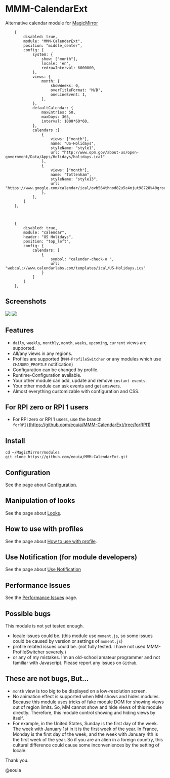 # MMM-CalendarExt
Alternative calendar module for [MagicMirror](https://magicmirror.builders/)



		{
			disabled: true,
			module: "MMM-CalendarExt",
			position: "middle_center",
			config: {
				system: {
					show: ["month"],
					locale: 'en',
					redrawInterval: 6000000,
				},
				views: {
					month: {
						showWeeks: 0,
						overTitleFormat: "M/D",
						oneLineEvent: 1,
					},
				},
				defaultCalendar: {
					maxEntries: 50,
					maxDays: 365,
					interval: 1000*60*60,
				},
				calendars :[
					{
						views: ["month"],
						name: "US-Holidays",
						styleName: "style1",
						url: "http://www.opm.gov/about-us/open-government/Data/Apps/Holidays/holidays.ical"
					},
					{
						views: ["month"],
						name: "Tottenham",
						styleName: "style13",
						url: "https://www.google.com/calendar/ical/ovb564thnod82u5c4njut98728%40group.calendar.google.com/public/basic.ics"
					},
				],
			}
		},



		{
			disabled: true,
			module: "calendar",
			header: "US Holidays",
			position: "top_left",
			config: {
				calendars: [
					{
						symbol: "calendar-check-o ",
						url: "webcal://www.calendarlabs.com/templates/ical/US-Holidays.ics"
					}
				]
			}
		},



## Screenshots
![](https://github.com/eouia/MMM-CalendarExt/blob/master/screencaptures/monthly_home.png)
![](https://github.com/eouia/MMM-CalendarExt/blob/master/screencaptures/screen.jpg)

## Features
- `daily`, `weekly`, `monthly`, `month`, `weeks`, `upcoming`, `current` views are supported.
- All/any views in any regions.
- Profiles are supported (`MMM-ProfileSwitcher` or any modules which use `CHANGED_PROFILE` notification)
- Configuration can be changed by profile.
- Runtime-Configuration available.
- Your other module can add, update and remove `instant events`.
- Your other module can ask events and get answers.
- Almost everything customizable with configuration and CSS.

## For RPI zero or RPI 1 users
- For RPI zero or RPI 1 users, use the branch `forRPI1`(https://github.com/eouia/MMM-CalendarExt/tree/forRPI1)

## Install
```
cd ~/MagicMirror/modules
git clone https://github.com/eouia/MMM-CalendarExt.git
```

## Configuration
See the page about [Configuration](https://github.com/eouia/MMM-CalendarExt/wiki/Configuration).

## Manipulation of looks
See the page about [Looks](https://github.com/eouia/MMM-CalendarExt/wiki/Manipulation-of-looks).

## How to use with profiles
See the page about [How to use with profile](https://github.com/eouia/MMM-CalendarExt/wiki/How-to-use-with-profiles).

## Use Notification (for module developers)
See the page about [Use Notification](https://github.com/eouia/MMM-CalendarExt/wiki/Use-Notification-(for-module-developers))

## Performance Issues
See the [Performance Issues](https://github.com/eouia/MMM-CalendarExt/wiki/Performance-Issues) page. 

## Possible bugs
This module is not yet tested enough.
- locale issues could be. (this module use `moment.js`, so some issues could be caused by version or settings of  `moment.js`)
- profile related issues could be. (not fully tested. I have not used MMM-ProfileSwitcher severely.)
- or any of my mistakes. I'm an old-school amateur programmer and not familiar with Javascript. Please report any issues on `Github`.

## These are not bugs, But...
- `month` view is too big to be displayed on a low-resolution screen.
- No animation effect is supported when MM shows and hides modules. Because this module uses tricks of fake module DOM for showing views out of region limits. So, MM cannot show and hide views of this module directly. Therefore, this module control showing and hiding views by itself.  
- For example, in the United States, Sunday is the first day of the week. The week with January 1st in it is the first week of the year. In France, Monday is the first day of the week, and the week with January 4th is the first week of the year. So if you are an alien in a foreign country, this cultural difference could cause some inconveniences by the setting of locale.

Thank you.

@eouia
